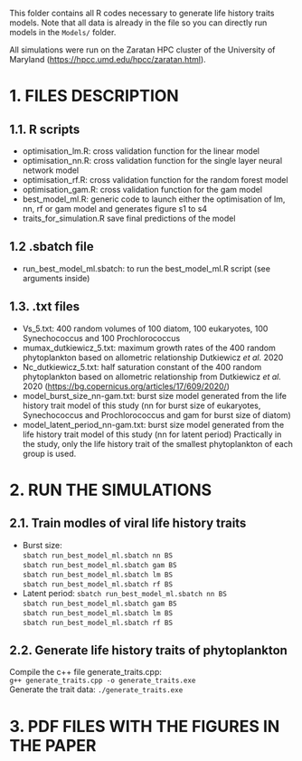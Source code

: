 This folder contains all R codes necessary to generate life history traits models. Note that all data is already in the file so you can directly run models in the `Models/` folder.

All simulations were run on the Zaratan HPC cluster of the University of Maryland (https://hpcc.umd.edu/hpcc/zaratan.html).

# 1. FILES DESCRIPTION

## 1.1. R scripts
  - optimisation_lm.R: cross validation function for the linear model
  - optimisation_nn.R: cross validation function for the single layer neural network model
  - optimisation_rf.R: cross validation function for the random forest model
  - optimisation_gam.R: cross validation function for the gam model
  - best_model_ml.R: generic code to launch either the optimisation of lm, nn, rf or gam model and generates figure s1 to s4
  - traits_for_simulation.R save final predictions of the model
 
## 1.2 .sbatch file
  - run_best_model_ml.sbatch: to run the best_model_ml.R script (see arguments inside)

## 1.3. .txt files
  - Vs_5.txt: 400 random volumes of 100 diatom, 100 eukaryotes, 100 Synechococcus and 100 Prochlorococcus
  - mumax_dutkiewicz_5.txt: maximum growth rates of the 400 random phytoplankton based on allometric relationship Dutkiewicz *et al.* 2020
  - Nc_dutkiewicz_5.txt: half saturation constant of the 400 random phytoplankton based on allometric relationship from Dutkiewicz *et al.* 2020 (https://bg.copernicus.org/articles/17/609/2020/)
  - model_burst_size_nn-gam.txt: burst size model generated from the life history trait model of this study (nn for burst size of eukaryotes, Synechococcus and Prochlorococcus and gam for burst size of diatom)
  - model_latent_period_nn-gam.txt: burst size model generated from the life history trait model of this study (nn for latent period)
Practically in the study, only the life history trait of the smallest phytoplankton of each group is used.

# 2. RUN THE SIMULATIONS
## 2.1. Train modles of viral life history traits
- Burst size:  
`sbatch run_best_model_ml.sbatch nn BS`  
`sbatch run_best_model_ml.sbatch gam BS`  
`sbatch run_best_model_ml.sbatch lm BS`  
`sbatch run_best_model_ml.sbatch rf BS`  
- Latent period:
`sbatch run_best_model_ml.sbatch nn BS`  
`sbatch run_best_model_ml.sbatch gam BS`  
`sbatch run_best_model_ml.sbatch lm BS`  
`sbatch run_best_model_ml.sbatch rf BS`  
## 2.2. Generate life history traits of phytoplankton
Compile the c++ file generate_traits.cpp:  
`g++ generate_traits.cpp -o generate_traits.exe`  
Generate the trait data:
`./generate_traits.exe`

# 3. PDF FILES WITH THE FIGURES IN THE PAPER
